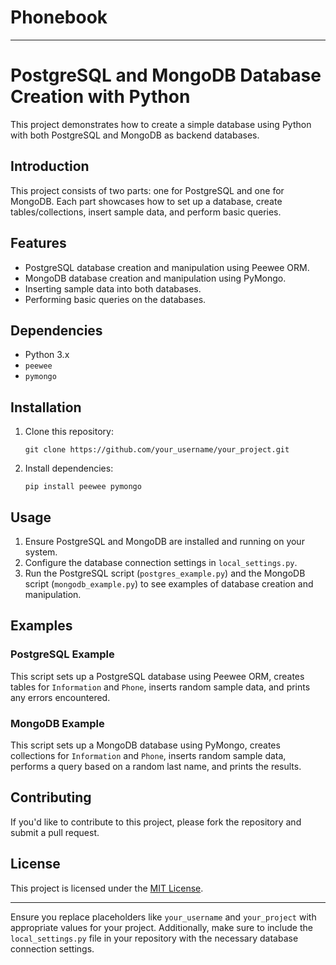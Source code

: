 # Phonebook
---

# PostgreSQL and MongoDB Database Creation with Python

This project demonstrates how to create a simple database using Python with both PostgreSQL and MongoDB as backend databases.

## Introduction

This project consists of two parts: one for PostgreSQL and one for MongoDB. Each part showcases how to set up a database, create tables/collections, insert sample data, and perform basic queries.

## Features

- PostgreSQL database creation and manipulation using Peewee ORM.
- MongoDB database creation and manipulation using PyMongo.
- Inserting sample data into both databases.
- Performing basic queries on the databases.

## Dependencies

- Python 3.x
- `peewee`
- `pymongo`

## Installation

1. Clone this repository:

    ```
    git clone https://github.com/your_username/your_project.git
    ```

2. Install dependencies:

    ```
    pip install peewee pymongo
    ```

## Usage

1. Ensure PostgreSQL and MongoDB are installed and running on your system.
2. Configure the database connection settings in `local_settings.py`.
3. Run the PostgreSQL script (`postgres_example.py`) and the MongoDB script (`mongodb_example.py`) to see examples of database creation and manipulation.

## Examples

### PostgreSQL Example

This script sets up a PostgreSQL database using Peewee ORM, creates tables for `Information` and `Phone`, inserts random sample data, and prints any errors encountered.

### MongoDB Example

This script sets up a MongoDB database using PyMongo, creates collections for `Information` and `Phone`, inserts random sample data, performs a query based on a random last name, and prints the results.

## Contributing

If you'd like to contribute to this project, please fork the repository and submit a pull request.

## License

This project is licensed under the [MIT License](LICENSE).

---

Ensure you replace placeholders like `your_username` and `your_project` with appropriate values for your project. Additionally, make sure to include the `local_settings.py` file in your repository with the necessary database connection settings.
